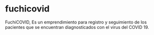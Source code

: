 # fuchicovid
FuchiCOVID, Es un emprendimiento para registro y seguimiento de los pacientes que se encuentran diagnosticados con el virus del COVID 19.